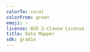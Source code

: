 ```yaml
---
colorTo: coral
colorFrom: green
emoji: ✨
license: BSD 2-Clause License
title: Data Mapper
sdk: gradio
---
```

